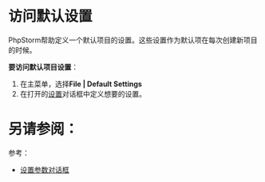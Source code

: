 # 访问默认设置

PhpStorm帮助定义一个默认项目的设置。这些设置作为默认项在每次创建新项目的时候。

**要访问默认项目设置**：

1. 在主菜单，选择**File | Default Settings**
2. 在打开的[设置](/参考/设置参数对话框/README.md)对话框中定义想要的设置。



# 另请参阅：

参考：

* [设置参数对话框](/参考/设置参数对话框/README.md)